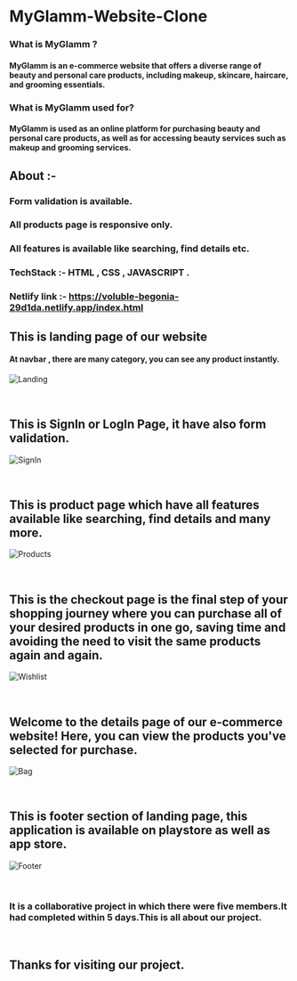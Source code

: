 
# MyGlamm-Website-Clone

### What is MyGlamm ?
#### MyGlamm is an e-commerce website that offers a diverse range of beauty and personal care products, including makeup, skincare, haircare, and grooming essentials.


### What is MyGlamm used for?
#### MyGlamm is used as an online platform for purchasing beauty and personal care products, as well as for accessing beauty services such as makeup and grooming services.

## About :-
### Form validation is available.
### All products page is responsive only.
### All features is available like searching, find details etc.

### TechStack :- HTML , CSS , JAVASCRIPT .

### Netlify link :- https://voluble-begonia-29d1da.netlify.app/index.html

## This is landing page of our website

#### At navbar , there are many category,  you can see any product instantly.
![Landing](https://lh3.googleusercontent.com/Tzg9lCmW2cc4Wt6fEpPTtgGBi1oarbFeWXvM9DsGhMOxUE5pBD-2BHhR-z2RXNYgJ3DoZ5TQPXli2sdwF_h1vLxl5JRJSnLwVloFS-4lhIrtqdy4z-RfYkAAT3mUS6Iw4OxNnjWaN3uxPyQXVRmytt1qOWTW8Lf8Qbda40YfLQ6yCYZLGeTYcTbasyOoAFEsEEQpoX3sCJKJFnEXE1XRQUCCg-XKownDUV33DfdW_A3jGcsOY_81aH37ArmLCmlHchIdGKIbASM30kWwHBYuLQvtpJfWo-LC0EgOA8GEG1fFtvwoWvsebyD5T9e1glWwLO2wxmxS8uLulaDfLJJdNXB7Hv59_vD1744IZy-jJvJsjWENm5x-c39PnJv2NOxMnGz82zJ5m7AvxS3U4jYL0qfrbddW4MlWjVtHSkUo1-rg0yViUF0y0U6gPIqDANq9D3Nvv0mOUnOeG4zwM4_30W1JyjoEwELsMoUbWKKsceJwxYLC7CrpeSw4kag5UJr_SAVGQyREtkWKEu7zLNThIBDG_39rM-IerCmu76H0tDob0wcJXU_BIwJW0IQLcNhEEt44UwkucukfhjCTaci294BhZq916RJrv1aouRDh5vDbzagb13N6-kDBzfS_SeH1doAsrpaQbF9ENTztmy0wdLA2yfAc2aZm64Zm1zdvuU5sD4lnRlI6axD4khc0Ir6-rGIf3Nw7aq3ca3LVsWDazjTVfX2kGUZrzL3ZYWrvKAvHonqs9Zj4pPY9ILcdnUePG1LmtzThixZOjliMgPElMKyWvh6qJjvCVMF1MHombkeGxBELzyBlrEn2uADaP02Mr11tFL-9r0egUhr1xjzTfn7l5jBIIotKv8892JHSS6fpp4ECEvPJXG1jygbmtLTeH4_Gz45Vi0XZArGt5r1RKRqna7U6hth2noqykrc=w1360-h617-no?authuser=0)

</br>

## This is SignIn or LogIn Page, it have also form validation.
![SignIn](https://lh3.googleusercontent.com/_QKCoHMq7m2HayRHmxB7_A_5C1xYXu7PLxik05k5IgQOl0m2nxVs98R9L3S9yC82Ug4IFUnPdTYk8xMJHnb8k_GkTaux6-h8jcud6LiWJrj91bQQv_4H6BDFsTcR2FD7sLt1mC2QEYDeTpkwAGpknNEHgd1P0vayGqr7Rq3ciPOSeOjsC94YeHJE8Nynae6Y08v7oJJwOiVcj1FoiHRZPKxETCKAQiPJvktlHGTFha9XMmDn8CLhtZRdVUGYKIG-fYr7rnPtjSDlxnUy0Eydtswlls5ledr4GyFoE2DLCuDPYctPDFwvsUWHo2NHW9_ostxB70VbHnJaHMYOz9CNm-Q_TYYR8loDlCY6SBilNtmtbQ-ugtY6NjDs8TYxMuGqX9S_dsRyuHl7SAlFBhB2PKX-6RFUbes-fAMZ9yyZN1C-eKH2SiuKeDBmJy2KrbybCHFz7X8FmZCHtSiqudqsTQg2CJxXglGTlhqqyWCVqlpHB2mRiKzrOGgQr56YdMrtzW2BHjCj8_1ey1UiMVT-4iKde8FikuznBootqnsSkX2oVojIiMfe5TLcvuLW8zI4gvv1mTB1B9UBsEP9cNNBzSikqtt_UCJMLutX9MVajksk9aED0nInm8_odnCfyew0O-K3UdRM4vdO6L_kDGS7Lmk7ff3-G847yun0R98-CzNhUFt7WmKnuMYzcM3jGPpJOSRfUF0rhdneglDQnxsOtEOzTba1Vu016yryJgydi3WJ7mPhf3XNLLv40yVMvZ8dL-VC7aI0ZVWoj4sNFvVu7SJFCv2ien93jgnGuL-l1MYlnTBPBH5-nULBxqVJfZCIqtMQ8CCZpOVrzFOcAIIhflKSkIMpp7K9ULfj6IMSGnI2Xqk0lN4E4mO4vN-KrZxRXQFRnuxDyf9u_dapJYY-dI91c-xz1F2-NO0z0ko=w1366-h617-no?authuser=0)

<br/>

## This is product page which have all features available like searching, find details and many more.
![Products](https://lh3.googleusercontent.com/sKOEEXZa415v-iVGDgH8xG9TNc9DGVpOkGmxTc5UeAfr6dwa2W_qvI0iHJ9syrTmhXJnpZtoOpt1NdVixoRITIExX0g5ykthSlTDHkb_rMLnrVUUkYeec151YBqm_m_cdnzBxaD6zbhUnL7vNZThlQSxkO9B9WaTyFXHnCnUUC0aGN4-ueeflRfhilhcS3YjimXyWDTguRaKBnCCR5_HbMzB8ECOkgXob4-y8xOpyxRZ8M2LmYryq6_8b4P1ognOT2HV0OLCOEjwVi4qGUzs8wgjbmRgJyGrdcFVLy2LcS0px2oSQMzfjyshobRc9VcRIzkgUjb9s-AKMIIRqR4RNgo1s-MXqags_sXWbtvqlSE9A8nnFJSN85It0gaPEFcJ6B5AJs4FnHCjtyfQM5M0eHpJYzDAv8ecQ6iVWh6Zh8rc-FXGzklxBeqapRqs8M3fahKEPXz1jqNKaSBkN_Zw0Ni4sb48tgELVhE8wpe5AS-ila3TTnEndX1dX5wKVizDppqW9bWRwUou9nuK_IZvdOJQZrtlbXP3VSYbicb3hhjDL_wOYCooE05OZRwTN7jQx3qnZ6usMG6YLT7BKy5I47YTgXzsuOsBG8eGukQLO8JWY3AaUt5kVEaAWNQnkiW8Y-SpdirVKJ4z0d1f6c5gsBaGKUiPaODapr_Ub1CnhtgOctJHH5aeUm79HOrii51slfI0HthM2mjDhfuogKb18I74UFGrhx9w7_1zMvs8e4N89HKws830PhG2z2diTLwgpf79wdnIe4OCuB05JcSK0OBIhNRYw314jcBAgesxk5RTxfPI1HhY8zqD1YroqNcBYz7JxV6pbY-d6lWgDWGb7Ecp-9coYxbBkwzNZoGOxzGZnkMJXeOxNG5PFW_U5IyipfLXcEXLLrASSYP_P3wLMF6vRHS3wNxRrbrbmc8=w1357-h617-no?authuser=0)

<br/>

## This is the checkout page is the final step of your shopping journey where you can purchase all of your desired products in one go, saving time and avoiding the need to visit the same products again and again.

![Wishlist](https://lh3.googleusercontent.com/nDSU2txdvEoAaLWx0EVGwIeKQrbh19t2UEjV4bAFtGmhSsvGfnRTW1_mzuDLXAzCwEHFjhwzclcDHWekn6ndqzgUT2gwk3yKEebHvJdj-cLd3-CA5gxGCDHUbLlpbTg85b5sytw7wrFl5Sy-UyxKZpzr8HxV_EXu7zYPZiHEgNNZdq1tD8SXOJg_5hy12w9f7MI935Fl0agA2cK-gdcXwjXyX5Kyy7B8tF1dO68oGdqBPdXE5shG0B6GSdf6CBhlJIqOdqUVSmMQA9HvUulPZau1uGNJ4FEFp42yM8YyGyOabAmJLkkFdEy1oJsnZC_ba2QaQSvXNXlRg1akVJRK_LLlMl4s5AEsx4EB1wYtqnCDSyIEfw_xELSRz1DAP8qtNgKim_RpPoE_kw33YRL584rUEVk0SqPW-UspHh-gtKHTwISzSUM9NWntd0O6JHQi2-QRHR-mZsQRF6GkZEPFmluZAmF-540vB5906dEYiqwPZhBfs2zFH_K1_X_sAK6EhZA91rSNRHKVm9wuyJE5bfI4N_CtaCK_UFjPEXEMHYipbGYKY2uMMebqZfM9Un51iVaJZBj7RYx0MM3pcgZgu6V2KgyRjvsWj0DMcO7guZCImEMyBHBOFm-PBw5g6PX_IYoQRpG86Yf_p97JM0bV1rzw1RQ6iBSu_5k8OY2WbX4ncKBuQlGILxVt_rb08nVtvIvKct3sTp3AblvIpzmRqUFU3_n8q_FL6T5EOAE9q93h7RK9yzPSeWWIhZZoEGuGQSR8ns38mjBIOxt2YhOI6kpeqQ1GeDabNdc9cTPq2FYcsRqm2B8_nUFLIilM_cRvEnDDEX7IFUiRGzo_sNhlUr9VtX6GpRbx_J680UUWjS_1qAn76M9zofayMTebleox8NSFUhGAxGqqtmREmLnawvJCVlJbgZagn2yYEYM=w1366-h617-no?authuser=0)

</br>

## Welcome to the details page of our e-commerce website! Here, you can view the products you've selected for purchase.

![Bag](https://lh3.googleusercontent.com/vE7TIzxLVo2K9VBBbgbQk2Rex9VhVoGwB43h599TF3vU1Gr5fNvl1aqSrPBL5Usbh_9zm1gQ7Rhz918GQyiwiy1rWdUVCL95u-xaXsSOucTKG_7d7VgKD3Wyj8QWGLOFqmMuSsbsWOBJ-ba1KqRZNoAdV3GcVgYtDrpwkT7QKeuwdfSytyiMBgA2JX49ZqRzw7UGm5hr7m-LRCszEe5ZGFSFwc9kKcyCi5yunO6VStOu0ZnAIg0zMUC2aOvNuw39spwQ4bcJ_6d5n9b9bu3dF8m0HqABM1MSQKjeLkb6aBK-xc6gE8i2YqdwCAmLPLMMkZQ8ZdB6CYipzretJrrTJcT19Tv_PkzaXi72OeemaQYlxlk9oKKG-EtsLD9vuui6rzN4Gzw9_u0RezZ7TVTD9e7XnQh3sGhgKUVIodgWPBhaIv5M2qP5d3rd_qdM1l7aATjko4i4xqssxZU_LHB0zmvqLGEIOnk_22_GYdI0aOt4V3JNnM7WVrcH6k8b7j1CbBH3IqcKe1qAC1OB0919ee8Nw6zvTpGuH6zEUqOU42Ku-Nbh0VaQrifT-qwdfwHhihjKm24vtv2fe1BTbOXxVVOehH7pEjcq6wW7qHy_Wn9DNHDruKIsDVO9Jvual1V2Xjvnpj1qT7k60Pj2phlc42OcxwsUsZGSmEmq__jCpAukWQsBfWT642hfwsqBvwjMR226M8OKJAuDeTkOHiwmbrld4p-OCz1dYZWIdGfoFmL7KqIW9pFQKUMNXqiPmfjKgaKWRuSD5rVM_brl65CCB7E9BVMV_lYXK0xP7z7WR65ogNV3rxVYoe3-c7YLRp5a3bq-S6Xt7m0wel5cxfEhkyUe_7U4LlcMQ8YESoNq5gOLtheqlTr5oKKZCRY1PpyZtYq6dpFBuKqM6fwRRy32gRgivvmnlnljlgYq8rs=w1364-h617-no?authuser=0)

</br>

## This is footer section of landing page, this application is available on playstore as well as app store.

![Footer](https://lh3.googleusercontent.com/seK-Q-f3xOcNqG38Jo0Agh96C9TjA9KzD0vj6s5as_tqEZOItoCmG-JRB0lItw1oMBsEMCZCT_dagDGyAYHRuMDu72mF2mPo7lfc3CtCMRC4j3l5e_GXVqNgMAL29eOF1CZW7VlO1w_8kMicA92Z7bmBFTI5r_NdbZKWxr4Dqm8-Zl-ls3gYAn2LcB4iLZ1hnV56TWhyVlfPfsCKJt26TCYcerBlMDJx5WvTazHupxECJ3nvJyrDtegKODUdBy5W1r-Pa_krtywjY4-WYWG2ZV36Es-VX8fi2zZA4Kz_jFw9zT-jtGIRItbER9hg5wHkFAPmAmDX2FYi5FvEGf84Zjjgejqxeosznxno1ZwSpahpuBATb3WvG8UBs3VOwGNHbzKY_FvrkAMsymVhR0ZIBrp1WW6KMlxEKPtcp8WRNwJH-x1DsDxYavy053nPdz7Ltbllum_LPBpQDMoTzSaaTb_jAHWmwhETtfSiljiksJ0YfpOsBRCYqe4fdyWRIOxHMNL8852dyhsXn0UuExArUU_CX3QniV4_3dIcGqWcGNDXopCUGJdChsZvmGAPSKm-ntBrBCD2YbYrXgkfVI8NcawQSo2HISwwIj1UD41VYg_6CU3ameJdbmQ5z_puPxUwvF4lSekMaVc5CoA1UEZwzCcOTYci3Grk-KsFMGFHDeL9Cac53FYywVKrDDBzNvgldNaypKGoawiHpi1q1cxk1fuHb9XPq39_Mi6l3i7quDkhN4wfWmf4oyFkM0lENXqyMx6QlJCfwoBtpOyp9zUQib5MngSD6r5N22AffUqK0cXbP5py74G4yXFyobtoa_ZjC8LsZj6kmXv4PwGbsGxWfBuUfdVBPtEMoTt8ClvROdQ-HWvm3tYwH_s1mo9SjpNup_BJOzjgGMSunWhs4FQZZmDggb8I9aumUr4fjCY=w1366-h617-no?authuser=0)


</br>

### It is a collaborative project in which there were five members.It had completed within 5 days.This is all about our project.

</br>

## Thanks for visiting our project.


